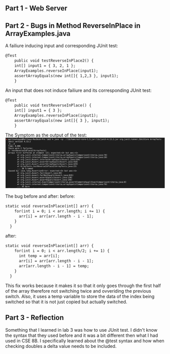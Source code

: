 ## Part 1 - Web Server




## Part 2 - Bugs in Method ReverseInPlace in ArrayExamples.java

A failiure inducing input and corresponding JUnit test:

```
@Test 
	public void testReverseInPlace2() {
    int[] input1 = { 3, 2, 1 };
    ArrayExamples.reverseInPlace(input1);
    assertArrayEquals(new int[]{ 1,2,3 }, input1);
	}
```

An input that does not induce failiure and its corresponding JUnit test:

```
@Test 
	public void testReverseInPlace() {
    int[] input1 = { 3 };
    ArrayExamples.reverseInPlace(input1);
    assertArrayEquals(new int[]{ 3 }, input1);
	}
```

The Symptom as the output of the test:
![image of symptom](lab3img.png)


The bug before and after:
before:
```
static void reverseInPlace(int[] arr) {
    for(int i = 0; i < arr.length; i += 1) {
      arr[i] = arr[arr.length - i - 1];
    }
  }
```
after:
```
static void reverseInPlace(int[] arr) {
    for(int i = 0; i < arr.length/2; i += 1) {
      int temp = arr[i];
      arr[i] = arr[arr.length - i - 1];
      arr[arr.length - i - 1] = temp;
    }
  }
 ```
 This fix works because it makes it so that it only goes through the first half of the array therefore not switching
 twice and ovveriding the previous switch. Also, it uses a temp variable to store the data of the index being switched
 so that it is not just copied but actually switched.
 
 ## Part 3 - Reflection
 Something that I learned in lab 3 was how to use JUnit test. I didn't know the syntax that they used before and it was a bit different
 then what I had used in CSE 8B. I specifically learned about the @test syntax and how when checking doubles a delta value needs to be included.
